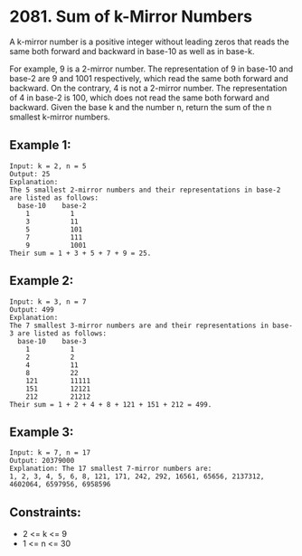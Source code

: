 # 2081. Sum of k-Mirror Numbers

A k-mirror number is a positive integer without leading zeros that reads the same both forward and backward in base-10 as well as in base-k.

For example, 9 is a 2-mirror number. The representation of 9 in base-10 and base-2 are 9 and 1001 respectively, which read the same both forward and backward.
On the contrary, 4 is not a 2-mirror number. The representation of 4 in base-2 is 100, which does not read the same both forward and backward.
Given the base k and the number n, return the sum of the n smallest k-mirror numbers.

## Example 1:

```
Input: k = 2, n = 5
Output: 25
Explanation:
The 5 smallest 2-mirror numbers and their representations in base-2 are listed as follows:
  base-10    base-2
    1          1
    3          11
    5          101
    7          111
    9          1001
Their sum = 1 + 3 + 5 + 7 + 9 = 25.
```

## Example 2:

```
Input: k = 3, n = 7
Output: 499
Explanation:
The 7 smallest 3-mirror numbers are and their representations in base-3 are listed as follows:
  base-10    base-3
    1          1
    2          2
    4          11
    8          22
    121        11111
    151        12121
    212        21212
Their sum = 1 + 2 + 4 + 8 + 121 + 151 + 212 = 499.
```

## Example 3:

```
Input: k = 7, n = 17
Output: 20379000
Explanation: The 17 smallest 7-mirror numbers are:
1, 2, 3, 4, 5, 6, 8, 121, 171, 242, 292, 16561, 65656, 2137312, 4602064, 6597956, 6958596
```

## Constraints:

- 2 <= k <= 9
- 1 <= n <= 30
